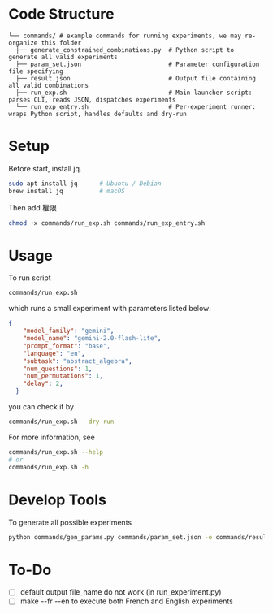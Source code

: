 
# Code Structure
```plaintext
└── commands/ # example commands for running experiments, we may re-organize this folder
  ├── generate_constrained_combinations.py  # Python script to generate all valid experiments
  ├── param_set.json                        # Parameter configuration file specifying 
  ├── result.json                           # Output file containing all valid combinations
  ├── run_exp.sh                            # Main launcher script: parses CLI, reads JSON, dispatches experiments
  └── run_exp_entry.sh                      # Per-experiment runner: wraps Python script, handles defaults and dry-run
```

# Setup
Before start, install jq.
```bash
sudo apt install jq      # Ubuntu / Debian
brew install jq          # macOS
```

Then add 權限
```bash
chmod +x commands/run_exp.sh commands/run_exp_entry.sh
```

# Usage
To run script
```bash
commands/run_exp.sh
```
which runs a small experiment with parameters listed below:
```json
{
    "model_family": "gemini",
    "model_name": "gemini-2.0-flash-lite",
    "prompt_format": "base",
    "language": "en", 
    "subtask": "abstract_algebra",
    "num_questions": 1,
    "num_permutations": 1,
    "delay": 2,
  }
```
you can check it by 
```bash
commands/run_exp.sh --dry-run
```

For more information, see 
```bash
commands/run_exp.sh --help
# or
commands/run_exp.sh -h
```


# Develop Tools

To generate all possible experiments
```bash
python commands/gen_params.py commands/param_set.json -o commands/result.json --format json
```

# To-Do
- [ ] default output file_name do not work (in run_experiment.py)
- [ ] make --fr --en to execute both French and English experiments